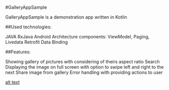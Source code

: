 #GalleryAppSample

GalleryAppSample is a demonstration app written in Kotlin

##Used technologies:

JAVA
RxJava
Android Architecture components: ViewModel, Paging, Livedata
Retrofit
Data Binding

##Features:

Showing gallery of pictures with considering of theirs aspect ratio
Search
Displaying the image on full screen with option to swipe left and right to the next
Share image from gallery
Error handling with providing actions to user

[alt text](https://drive.google.com/file/d/1FP7nUzRGluhggr9MHxDsrC5YAIzQpjM9/view?usp=sharing)
